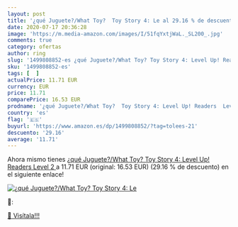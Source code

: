 ```yaml
---
layout: post
title: '¿qué Juguete?/What Toy?  Toy Story 4: Le al 29.16 % de descuento'
date: 2020-07-17 20:36:28
image: 'https://m.media-amazon.com/images/I/51fqYxtjWaL._SL200_.jpg'
comments: true
category: ofertas
author: ring
slug: '1499808852-es ¿qué Juguete?/What Toy? Toy Story 4: Level Up! Readers...'
sku: '1499808852-es'
tags: [  ]
actualPrice: 11.71 EUR
currency: EUR
price: 11.71
comparePrice: 16.53 EUR
prodname: '¿qué Juguete?/What Toy?  Toy Story 4: Level Up! Readers  Level 2 '
country: 'es'
flag: '🇪🇸'
buyurl: 'https://www.amazon.es/dp/1499808852/?tag=tolees-21'
descuento: '29.16'
average: '11.71'
---
```


Ahora mismo tienes [¿qué Juguete?/What Toy?  Toy Story 4: Level Up! Readers  Level 2 ](https://www.amazon.es/dp/1499808852/?tag=tolees-21) a 11.71 EUR (original: 16.53 EUR) (29.16 %  de descuento) en el siguiente enlace!

[![¿qué Juguete?/What Toy?  Toy Story 4: Le](https://m.media-amazon.com/images/I/51fqYxtjWaL._SL200_.jpg)](https://www.amazon.es/dp/1499808852/?tag=tolees-21)

🔎:


[🛒 Visítala!!!](https://www.amazon.es/dp/1499808852/?tag=tolees-21)
